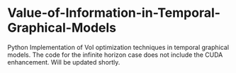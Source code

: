 # Value-of-Information-in-Temporal-Graphical-Models
Python Implementation of VoI optimization techniques in temporal graphical models.
The code for the infinite horizon case does not include the CUDA enhancement. Will be updated shortly.
